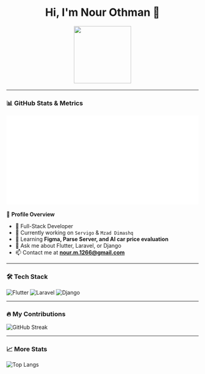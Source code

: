 <h1 align="center">Hi, I'm Nour Othman 👋</h1>
<p align="center">
  <img src="https://github.com/lowlighter/metrics/blob/master/.github/readme/avatar.png" width="150" height="150" />
</p>

---

### 📊 GitHub Stats & Metrics

![Metrics](https://github.com/lowlighter/metrics/blob/examples/metrics.classic.svg)

📌 **Profile Overview**  
- 🚀 Full-Stack Developer  
- 🔭 Currently working on `Servigo` & `Mzad Dimashq`
- 🌱 Learning **Figma, Parse Server, and AI car price evaluation**
- 💬 Ask me about Flutter, Laravel, or Django
- 📫 Contact me at **nour.m.1266@gmail.com**

---

### 🛠️ Tech Stack
![Flutter](https://img.shields.io/badge/Flutter-02569B?style=for-the-badge&logo=flutter&logoColor=white)
![Laravel](https://img.shields.io/badge/Laravel-FF2D20?style=for-the-badge&logo=laravel&logoColor=white)
![Django](https://img.shields.io/badge/Django-092E20?style=for-the-badge&logo=django&logoColor=white)

---

### 🔥 My Contributions  
![GitHub Streak](https://github-readme-streak-stats.herokuapp.com/?user=nour-othman&theme=dark&hide_border=true)

---

### 📈 More Stats  
![Top Langs](https://github-readme-stats.vercel.app/api/top-langs/?username=nour-othman&layout=compact&theme=dark&hide_border=true)

